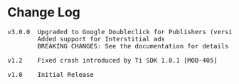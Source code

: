 # Change Log
<pre>
v3.0.0  Upgraded to Google Doubleclick for Publishers (version 6.2.1)
        Added support for Interstitial ads
        BREAKING CHANGES: See the documentation for details

v1.2	Fixed crash introduced by Ti SDK 1.8.1 [MOD-405]

v1.0    Initial Release

